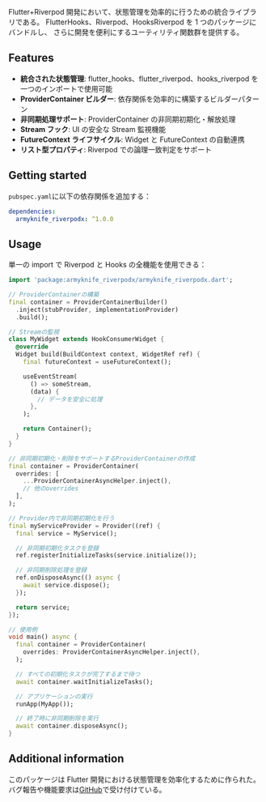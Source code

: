 Flutter+Riverpod 開発において、状態管理を効率的に行うための統合ライブラリである。
FlutterHooks、Riverpod、HooksRiverpod を 1 つのパッケージにバンドルし、
さらに開発を便利にするユーティリティ関数群を提供する。

## Features

- **統合された状態管理**: flutter_hooks、flutter_riverpod、hooks_riverpod を一つのインポートで使用可能
- **ProviderContainer ビルダー**: 依存関係を効率的に構築するビルダーパターン
- **非同期処理サポート**: ProviderContainer の非同期初期化・解放処理
- **Stream フック**: UI の安全な Stream 監視機能
- **FutureContext ライフサイクル**: Widget と FutureContext の自動連携
- **リスト型プロパティ**: Riverpod での論理一致判定をサポート

## Getting started

`pubspec.yaml`に以下の依存関係を追加する：

```yaml
dependencies:
  armyknife_riverpodx: ^1.0.0
```

## Usage

単一の import で Riverpod と Hooks の全機能を使用できる：

```dart
import 'package:armyknife_riverpodx/armyknife_riverpodx.dart';

// ProviderContainerの構築
final container = ProviderContainerBuilder()
  .inject(stubProvider, implementationProvider)
  .build();

// Streamの監視
class MyWidget extends HookConsumerWidget {
  @override
  Widget build(BuildContext context, WidgetRef ref) {
    final futureContext = useFutureContext();

    useEventStream(
      () => someStream,
      (data) {
        // データを安全に処理
      },
    );

    return Container();
  }
}
```

```dart
// 非同期初期化・削除をサポートするProviderContainerの作成
final container = ProviderContainer(
  overrides: [
    ...ProviderContainerAsyncHelper.inject(),
    // 他のoverrides
  ],
);

// Provider内で非同期初期化を行う
final myServiceProvider = Provider((ref) {
  final service = MyService();

  // 非同期初期化タスクを登録
  ref.registerInitializeTasks(service.initialize());

  // 非同期削除処理を登録
  ref.onDisposeAsync(() async {
    await service.dispose();
  });

  return service;
});

// 使用例
void main() async {
  final container = ProviderContainer(
    overrides: ProviderContainerAsyncHelper.inject(),
  );

  // すべての初期化タスクが完了するまで待つ
  await container.waitInitializeTasks();

  // アプリケーションの実行
  runApp(MyApp());

  // 終了時に非同期削除を実行
  await container.disposeAsync();
}
```

## Additional information

このパッケージは Flutter 開発における状態管理を効率化するために作られた。
バグ報告や機能要求は[GitHub](https://github.com/eaglesakura/flutter_armyknife)で受け付けている。
